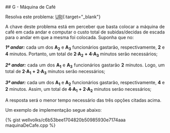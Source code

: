  <div id="maquina">
 
 </div>
## G - Máquina de Café

Resolva este problema:
[URI][uri-2670]{:target="_blank"}

<p align="justify">
A chave deste problema está em perceber que basta colocar a máquina de café em cada andar e computar o custo total de subidas/decidas de escada para o andar em que a mesma foi colocada. Suponha que no:
</p>

<p align="justify">
<b><i>1ª andar:</i></b> cada um dos <b>A<sub>2</sub></b> e <b>A<sub>3</sub></b> funcionários gastarão, respectivamente, <b>2</b> e <b>4</b> minutos. Portanto, um total de <b>2&centerdot;</b><b>A<sub>2</sub></b> <b>+</b> <b>4&centerdot;</b><b>A<sub>3</sub></b> minutos serão necessários;
 </p>
 
<p align="justify"> 
<b><i>2ª andar:</i></b> cada um dos <b>A<sub>1</sub></b> e <b>A<sub>3</sub></b> funcionários gastarão <b>2</b> minutos. Logo, um total de <b>2&centerdot;</b><b>A<sub>1</sub></b> <b>+</b> <b>2&centerdot;</b><b>A<sub>3</sub></b> minutos serão necessários;
</p>

<p align="justify">
<b><i>3ª andar:</i></b> cada um dos <b>A<sub>1</sub></b> e <b>A<sub>2</sub></b> funcionários gastarão, respectivamente, <b>4</b> e <b>2</b> minutos. Assim, um total de <b>4&centerdot;</b><b>A<sub>1</sub></b> <b>+</b> <b>2&centerdot;</b><b>A<sub>2</sub></b> minutos serão necessários;
</p>

<p align="justify">
A resposta será o menor tempo necessário das três opções citadas acima.
</p>

Um exemplo de implementação segue abaixo:

{% gist wellvolks/c6b53bee1704820b50985930e7174aaa maquinaDeCafe.cpp %}

[uri-2670]:		https://www.urionlinejudge.com.br/judge/pt/problems/view/2670

